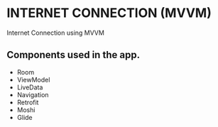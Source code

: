 
# INTERNET CONNECTION (MVVM)

Internet Connection using MVVM




## Components used in the app.

- Room
- ViewModel
- LiveData
- Navigation
- Retrofit
- Moshi
- Glide




